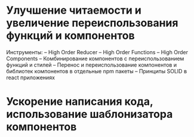 # Улучшение читаемости и увеличение переиспользования функций и компонентов
Инструменты:
– High Order Reducer
– High Order Functions
– High Order Components
– Комбинирование компонентов с переиспользованием функций и стилей
– Перенос и переиспользование компонентов и библиотек компонентов в отдельные npm пакеты
– Принципы SOLID в react приложениях

# Ускорение написания кода, использование шаблонизатора компонентов

